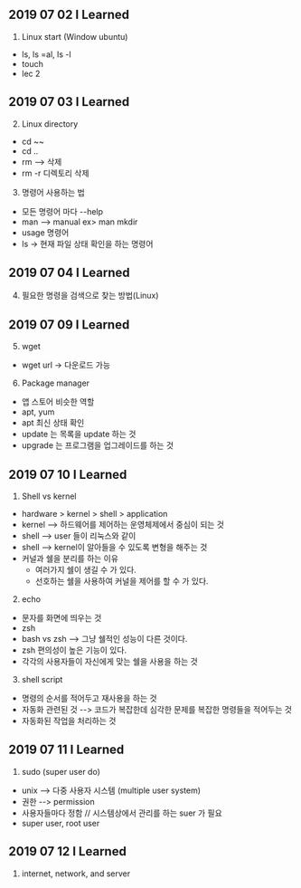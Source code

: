## 2019 07 02 I Learned
1. Linux start (Window ubuntu)
  - ls, ls =al, ls -l
  - touch
  - lec 2
  
## 2019 07 03 I Learned
2. Linux directory
  - cd ~~
  - cd ..
  - rm --> 삭제
  - rm -r 디렉토리 삭제

3. 명령어 사용하는 법
  - 모든 명령어 마다 --help
  - man --> manual ex> man mkdir
  - usage 명령어
  - ls -> 현재 파일 상태 확인을 하는 명령어

## 2019 07 04 I Learned 
4. 필요한 명령을 검색으로 찾는 방법(Linux)
 
## 2019 07 09 I Learned
5. wget 
  - wget url -> 다운로드 가능
  
6. Package manager
  - 앱 스토어 비슷한 역할
  - apt, yum 
  - apt 최신 상태 확인
  - update 는 목록을 update 하는 것
  - upgrade 는 프로그램을 업그레이드를 하는 것
  
## 2019 07 10 I Learned
1. Shell vs kernel
  - hardware > kernel > shell > application
  - kernel --> 하드웨어를 제어하는 운영체제에서 중심이 되는 것
  - shell --> user 들이 리눅스와 같이
  - shell --> kernel이 알아들을 수 있도록 변형을 해주는 것
  - 커널과 쉘을 분리를 하는 이유
    - 여러가지 쉘이 생길 수 가 있다. 
    - 선호하는 쉘을 사용하여 커널을 제어를 할 수 가 있다. 
    
2. echo
  - 문자를 화면에 띄우는 것
  - zsh
  - bash vs zsh --> 그냥 쉘적인 성능이 다른 것이다. 
  - zsh 편의성이 높은 기능이 있다.
  - 각각의 사용자들이 자신에게 맞는 쉘을 사용을 하는 것

3. shell script
  - 명령의 순서를 적어두고 재사용을 하는 것
  - 자동화 관련된 것 --> 코드가 복잡한데 심각한 문제를 복잡한 명령들을 적어두는 것
  - 자동화된 작업을 처리하는 것

## 2019 07 11 I Learned
1. sudo (super user do)
  - unix --> 다중 사용자 시스템 (multiple user system)
  - 권한 --> permission
  - 사용자들마다 정함 // 시스템상에서 관리를 하는 suer 가 필요
  - super user, root user
  
## 2019 07 12 I Learned
1. internet, network, and server
  
  

